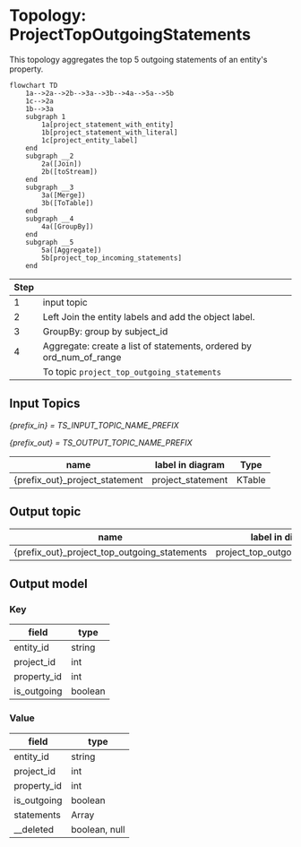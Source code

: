 # Topology: ProjectTopOutgoingStatements

This topology aggregates the top 5 outgoing statements of an entity's property.

```mermaid
flowchart TD
    1a-->2a-->2b-->3a-->3b-->4a-->5a-->5b
    1c-->2a
    1b-->3a
    subgraph 1
        1a[project_statement_with_entity]
        1b[project_statement_with_literal]
        1c[project_entity_label]
    end
    subgraph __2
        2a([Join])
        2b([toStream])
    end  
    subgraph __3
        3a([Merge])
        3b([ToTable])
    end  
    subgraph __4
        4a([GroupBy])
    end  
    subgraph __5
        5a([Aggregate])
        5b[project_top_incoming_statements]
    end

```

| Step |                                                                     |
|------|---------------------------------------------------------------------|
| 1    | input topic                                                         |
| 2    | Left Join the entity labels and add the object label.               |
| 3    | GroupBy: group by subject_id                                        |
| 4    | Aggregate: create a list of statements, ordered by ord_num_of_range |
|      | To topic `project_top_outgoing_statements`                          |

## Input Topics

_{prefix_in} = TS_INPUT_TOPIC_NAME_PREFIX_

_{prefix_out} = TS_OUTPUT_TOPIC_NAME_PREFIX_

| name                           | label in diagram  | Type   |
|--------------------------------|-------------------|--------|
| {prefix_out}_project_statement | project_statement | KTable |

## Output topic

| name                                         | label in diagram                |
|----------------------------------------------|---------------------------------|
| {prefix_out}_project_top_outgoing_statements | project_top_outgoing_statements |

## Output model

### Key

| field       | type    |
|-------------|---------|
| entity_id   | string  |
| project_id  | int     |
| property_id | int     |
| is_outgoing | boolean |

### Value

| field       | type                         |
|-------------|------------------------------|
| entity_id   | string                       |
| project_id  | int                          |
| property_id | int                          |
| is_outgoing | boolean                      |
| statements  | Array<ProjectStatementValue> |
| __deleted   | boolean, null                |
